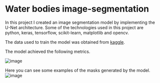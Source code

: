 # Water bodies image-segmentation

In this project I created an image segmentation model by implementing the U-Net architecture. Some of the technologies used in this project are python, keras, tensorflow, scikit-learn, matplotlib and opencv.

The data used to train the model was obtained from [kaggle](https://www.kaggle.com/datasets/franciscoescobar/satellite-images-of-water-bodies). 

The model achieved the following metrics.

![image](https://github.com/MarcoFidelVasquezRivera/image-segmentation/assets/54719844/bc89d86a-0b64-49d3-bd2c-341f3254238a)




Here you can see some examples of the masks generated by the model.
![image](https://github.com/MarcoFidelVasquezRivera/image-segmentation/assets/54719844/093590f3-0559-4009-b019-9440cf19bcc9)

